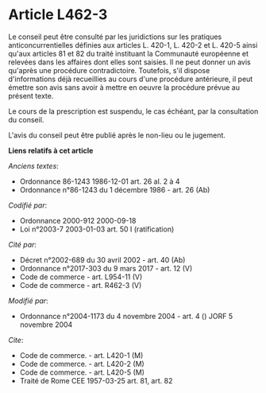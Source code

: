 # Article L462-3

Le conseil peut être consulté par les juridictions sur les pratiques anticoncurrentielles définies aux articles L. 420-1, L.
420-2 et L. 420-5 ainsi qu'aux articles 81 et 82 du traité instituant la Communauté européenne et relevées dans les affaires
dont elles sont saisies. Il ne peut donner un avis qu'après une procédure contradictoire. Toutefois, s'il dispose
d'informations déjà recueillies au cours d'une procédure antérieure, il peut émettre son avis sans avoir à mettre en oeuvre
la procédure prévue au présent texte.

Le cours de la prescription est suspendu, le cas échéant, par la consultation du conseil.

L'avis du conseil peut être publié après le non-lieu ou le jugement.

**Liens relatifs à cet article**

_Anciens textes_:

  - Ordonnance 86-1243 1986-12-01 art. 26 al. 2 à 4
  - Ordonnance n°86-1243 du 1 décembre 1986 - art. 26 (Ab)

_Codifié par_:

  - Ordonnance 2000-912 2000-09-18
  - Loi n°2003-7 2003-01-03 art. 50 I (ratification)

_Cité par_:

  - Décret n°2002-689 du 30 avril 2002 - art. 40 (Ab)
  - Ordonnance n°2017-303 du 9 mars 2017 - art. 12 (V)
  - Code de commerce - art. L954-11 (V)
  - Code de commerce - art. R462-3 (V)

_Modifié par_:

  - Ordonnance n°2004-1173 du 4 novembre 2004 - art. 4 () JORF 5 novembre 2004

_Cite_:

  - Code de commerce. - art. L420-1 (M)
  - Code de commerce. - art. L420-2 (M)
  - Code de commerce. - art. L420-5 (M)
  - Traité de Rome CEE 1957-03-25 art. 81, art. 82
